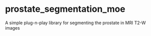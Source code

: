 # prostate_segmentation_moe
 A simple plug-n-play library for segmenting the prostate in MRI T2-W images
